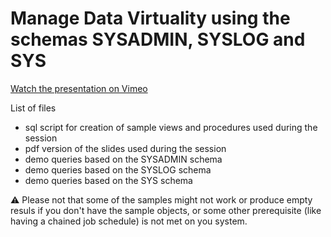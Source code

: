 # Manage Data Virtuality using the schemas SYSADMIN, SYSLOG and SYS

[Watch the presentation on Vimeo](https://vimeo.com/458512905/85d30c9c54)

List of files
- sql script for creation of sample views and procedures used during the session
- pdf version of the slides used during the session
- demo queries based on the SYSADMIN schema
- demo queries based on the SYSLOG schema
- demo queries based on the SYS schema

:warning: Please not that some of the samples might not work or produce empty resuls if you don't have the sample objects, or some other prerequisite (like having a chained job schedule) is not met on you system.
